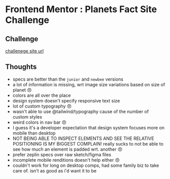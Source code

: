 # Frontend Mentor : Planets Fact Site Challenge

## Challenge

[challenege site url](https://www.frontendmentor.io/challenges/planets-fact-site-gazqN8w_f)

## Thoughts

- specs are better than the `junior` and `newbee` versions
- a lot of information is missing, wrt image size variations based on size of planet 😠
- colors are all over the place
- design system doesn't specify responsive text size
- lot of custom typography 😠
- wasn't able to use @tailwind/typography cause of the number of custom styles
- weird colors in nav bar 😠
- I guess it's a developer expectation that design system focuses more on mobile than desktop
- NOT BEING ABLE TO INSPECT ELEMENTS AND SEE THE RELATIVE POSITIONING IS MY BIGGEST COMPLAIN! really sucks to not be able to see how much an element is padded wrt. another 😠
- prefer zeplin specs over raw sketch/figma files
- incomplete mobile renditions doesn't help either 😠
- couldn't work for long on desktop comps, had some family biz to take care of. isn't as good as i'd want it to be

